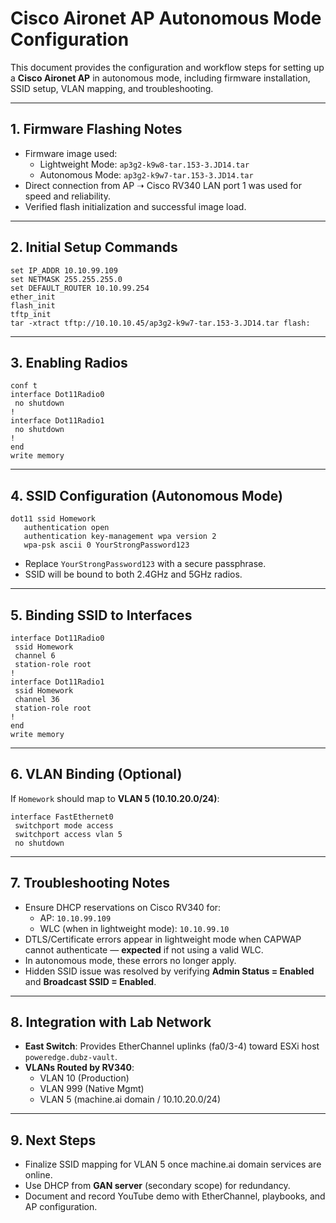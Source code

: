 # Cisco Aironet AP Autonomous Mode Configuration

This document provides the configuration and workflow steps for setting up a **Cisco Aironet AP** in autonomous mode, including firmware installation, SSID setup, VLAN mapping, and troubleshooting.

---

## 1. Firmware Flashing Notes

- Firmware image used:
  - Lightweight Mode: `ap3g2-k9w8-tar.153-3.JD14.tar`
  - Autonomous Mode: `ap3g2-k9w7-tar.153-3.JD14.tar`
- Direct connection from AP ➝ Cisco RV340 LAN port 1 was used for speed and reliability.
- Verified flash initialization and successful image load.

---

## 2. Initial Setup Commands

```cisco
set IP_ADDR 10.10.99.109
set NETMASK 255.255.255.0
set DEFAULT_ROUTER 10.10.99.254
ether_init
flash_init
tftp_init
tar -xtract tftp://10.10.10.45/ap3g2-k9w7-tar.153-3.JD14.tar flash:
```

---

## 3. Enabling Radios

```cisco
conf t
interface Dot11Radio0
 no shutdown
!
interface Dot11Radio1
 no shutdown
!
end
write memory
```

---

## 4. SSID Configuration (Autonomous Mode)

```cisco
dot11 ssid Homework
   authentication open
   authentication key-management wpa version 2
   wpa-psk ascii 0 YourStrongPassword123
```

- Replace `YourStrongPassword123` with a secure passphrase.
- SSID will be bound to both 2.4GHz and 5GHz radios.

---

## 5. Binding SSID to Interfaces

```cisco
interface Dot11Radio0
 ssid Homework
 channel 6
 station-role root
!
interface Dot11Radio1
 ssid Homework
 channel 36
 station-role root
!
end
write memory
```

---

## 6. VLAN Binding (Optional)

If `Homework` should map to **VLAN 5 (10.10.20.0/24)**:

```cisco
interface FastEthernet0
 switchport mode access
 switchport access vlan 5
 no shutdown
```

---

## 7. Troubleshooting Notes

- Ensure DHCP reservations on Cisco RV340 for:
  - AP: `10.10.99.109`
  - WLC (when in lightweight mode): `10.10.99.10`
- DTLS/Certificate errors appear in lightweight mode when CAPWAP cannot authenticate — **expected** if not using a valid WLC.
- In autonomous mode, these errors no longer apply.
- Hidden SSID issue was resolved by verifying **Admin Status = Enabled** and **Broadcast SSID = Enabled**.

---

## 8. Integration with Lab Network

- **East Switch**: Provides EtherChannel uplinks (fa0/3-4) toward ESXi host `poweredge.dubz-vault`.
- **VLANs Routed by RV340**:
  - VLAN 10 (Production)
  - VLAN 999 (Native Mgmt)
  - VLAN 5 (machine.ai domain / 10.10.20.0/24)

---

## 9. Next Steps

- Finalize SSID mapping for VLAN 5 once machine.ai domain services are online.
- Use DHCP from **GAN server** (secondary scope) for redundancy.
- Document and record YouTube demo with EtherChannel, playbooks, and AP configuration.
